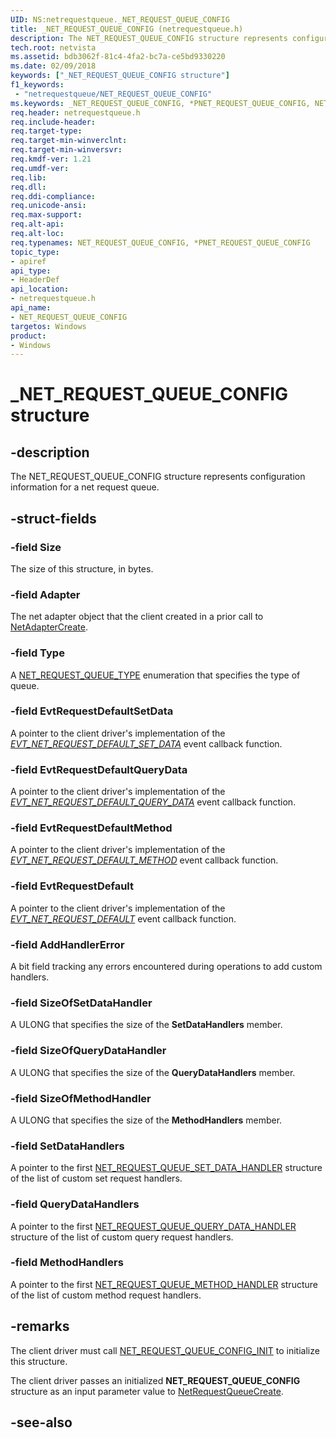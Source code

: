 ```yaml
---
UID: NS:netrequestqueue._NET_REQUEST_QUEUE_CONFIG
title: _NET_REQUEST_QUEUE_CONFIG (netrequestqueue.h)
description: The NET_REQUEST_QUEUE_CONFIG structure represents configuration information for a net request queue.
tech.root: netvista
ms.assetid: bdb3062f-81c4-4fa2-bc7a-ce5bd9330220
ms.date: 02/09/2018
keywords: ["_NET_REQUEST_QUEUE_CONFIG structure"]
f1_keywords:
 - "netrequestqueue/NET_REQUEST_QUEUE_CONFIG"
ms.keywords: _NET_REQUEST_QUEUE_CONFIG, *PNET_REQUEST_QUEUE_CONFIG, NET_REQUEST_QUEUE_CONFIG, 
req.header: netrequestqueue.h
req.include-header:
req.target-type:
req.target-min-winverclnt:
req.target-min-winversvr:
req.kmdf-ver: 1.21
req.umdf-ver:
req.lib:
req.dll:
req.ddi-compliance:
req.unicode-ansi:
req.max-support:
req.alt-api:
req.alt-loc:
req.typenames: NET_REQUEST_QUEUE_CONFIG, *PNET_REQUEST_QUEUE_CONFIG
topic_type: 
- apiref
api_type: 
- HeaderDef
api_location:
- netrequestqueue.h
api_name: 
- NET_REQUEST_QUEUE_CONFIG
targetos: Windows
product:
- Windows
---
```


# _NET_REQUEST_QUEUE_CONFIG structure

## -description



The NET_REQUEST_QUEUE_CONFIG structure represents configuration information for a net request queue.

## -struct-fields

### -field Size
The size of this structure, in bytes.
 
### -field Adapter
The net adapter object that the client created in a prior call to [NetAdapterCreate](../netadapter/nf-netadapter-netadaptercreate.md).
 
### -field Type
A [NET_REQUEST_QUEUE_TYPE](ne-netrequestqueue-_net_request_queue_type.md) enumeration that specifies the type of queue.
 
### -field EvtRequestDefaultSetData
A pointer to the client driver's implementation of the *[EVT_NET_REQUEST_DEFAULT_SET_DATA](nc-netrequestqueue-evt_net_request_default_set_data.md)* event callback function.

### -field EvtRequestDefaultQueryData
A pointer to the client driver's implementation of the *[EVT_NET_REQUEST_DEFAULT_QUERY_DATA](nc-netrequestqueue-evt_net_request_default_query_data.md)* event callback function.

### -field EvtRequestDefaultMethod
A pointer to the client driver's implementation of the *[EVT_NET_REQUEST_DEFAULT_METHOD](nc-netrequestqueue-evt_net_request_default_method.md)* event callback function.

### -field EvtRequestDefault
A pointer to the client driver's implementation of the *[EVT_NET_REQUEST_DEFAULT](nc-netrequestqueue-evt_net_request_default.md)* event callback function.

### -field AddHandlerError
A bit field tracking any errors encountered during operations to add custom handlers.

### -field SizeOfSetDataHandler
A ULONG that specifies the size of the **SetDataHandlers** member.

### -field SizeOfQueryDataHandler
A ULONG that specifies the size of the **QueryDataHandlers** member.

### -field SizeOfMethodHandler
A ULONG that specifies the size of the **MethodHandlers** member.

### -field SetDataHandlers
A pointer to the first [NET_REQUEST_QUEUE_SET_DATA_HANDLER](ns-netrequestqueue-_net_request_queue_set_data_handler.md) structure of the list of custom set request handlers.

### -field QueryDataHandlers
A pointer to the first [NET_REQUEST_QUEUE_QUERY_DATA_HANDLER](ns-netrequestqueue-_net_request_queue_query_data_handler.md) structure of the list of custom query request handlers.

### -field MethodHandlers
A pointer to the first [NET_REQUEST_QUEUE_METHOD_HANDLER](ns-netrequestqueue-_net_request_queue_method_handler.md) structure of the list of custom method request handlers.

## -remarks
The client driver must call [NET_REQUEST_QUEUE_CONFIG_INIT](nf-netrequestqueue-net_request_queue_config_init.md) to initialize this structure.

The client driver passes an initialized **NET_REQUEST_QUEUE_CONFIG** structure as an input parameter value to [NetRequestQueueCreate](nf-netrequestqueue-netrequestqueuecreate.md).



## -see-also
